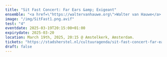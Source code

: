 ```yaml
---
title: "Sit Fast Concert: Far Ears &amp; Exigeant"
ensemble: "<a href=\"https://waltervanhauwe.org\">Walter van Hauwe</a> &amp; Paul Schauenburg, <a href= \"https://liubovtitarenko.wordpress.com\">Liubov Titarenko</a>"
image: "/img/SitFast1.png.avif"
test: "4"
eventdate: 2025-03-19T20:15:00+01:00
expirydate: 2025-03-20
location: March 19th, 2025, 20:15 @ Amstelkerk, Amsterdam.
tickets: "https://stadsherstel.nl/cultuuragenda/sit-fast-concert-far-ears-exigeant/"
draft: false
---
```

